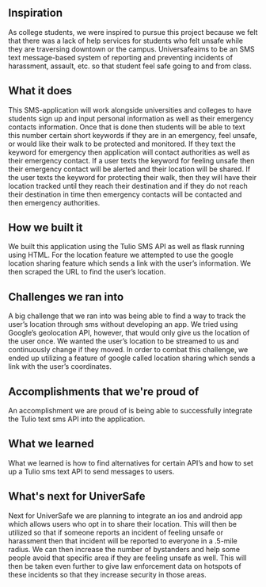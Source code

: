 ## Inspiration
As college students, we were inspired to pursue this project because we felt that there was a lack of help services for students who felt unsafe while they are traversing downtown or the campus. Universafeaims to be an SMS text message-based system of reporting and preventing incidents of harassment, assault, etc. so that student feel safe going to and from class. 
## What it does
This SMS-application will work alongside universities and colleges to have students sign up and input personal information as well as their emergency contacts information. Once that is done then students will be able to text this number certain short keywords if they are in an emergency, feel unsafe, or would like their walk to be protected and monitored. If they text the keyword for emergency then application will contact authorities as well as their emergency contact. If a user texts the keyword for feeling unsafe then their emergency contact will be alerted and their location will be shared. If the user texts the keyword for protecting their walk, then they will have their location tracked until they reach their destination and if they do not reach their destination in time then emergency contacts will be contacted and then emergency authorities. 
## How we built it
We built this application using the Tulio SMS API as well as flask running using HTML. For the location feature we attempted to use the google location sharing feature which sends a link with the user’s information. We then scraped the URL to find the user’s location.
## Challenges we ran into
A big challenge that we ran into was being able to find a way to track the user’s location through sms without developing an app. We tried using Google’s geolocation API, however, that would only give us the location of the user once. We wanted the user’s location to be streamed to us and continuously change if they moved. In order to combat this challenge, we ended up utilizing a feature of google called location sharing which sends a link with the user’s coordinates. 
## Accomplishments that we're proud of
An accomplishment we are proud of is being able to successfully integrate the Tulio text sms API into the application. 
## What we learned
What we learned is how to find alternatives for certain API’s and how to set up a Tulio sms text API to send messages to users. 
## What's next for UniverSafe
Next for UniverSafe we are planning to integrate an ios and android app which allows users who opt in to share their location. This will then be utilized so that if someone reports an incident of feeling unsafe or harassment then that incident will be reported to everyone in a .5-mile radius. We can then increase the number of bystanders and help some people avoid that specific area if they are feeling unsafe as well. This will then be taken even further to give law enforcement data on hotspots of these incidents so that they increase security in those areas.
